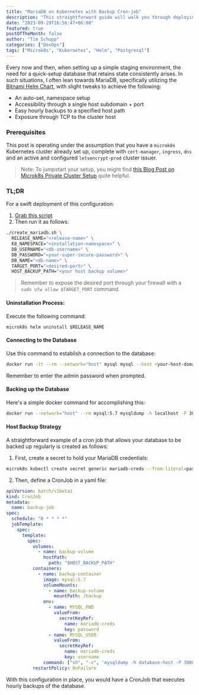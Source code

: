 ```yaml
---
title: "MariaDB on Kubernetes with Backup Cron-job"
description: "This straightforward guide will walk you through deploying and exposing a basic MariaDB database on your microk8s Kubernetes cluster."
date: "2023-09-29T16:56:47+06:00"
featured: true
postOfTheMonth: false
author: "Tim Schupp"
categories: ["DevOps"]
tags: ["Microk8s", "Kubernetes", "Helm", "Postgresql"]
---
```


Every now and then, when setting up a simple staging environment, the need for a quick-setup database that retains state consistently arises. In such situations, I often lean towards MariaDB, specifically utilizing the [Bitnami Helm Chart](https://github.com/bitnami/charts/tree/main/bitnami/mariadb), with slight tweaks to achieve the following:

- An auto-set, namespace setup
- Accessibility through a single host subdomain + port
- Easy hourly backups to a specified host path
- Exposure through TCP to the cluster host

### Prerequisites

This post is operating under the assumption that you have a `microk8s` Kubernetes cluster already set up, complete with `cert-manager`, `ingress`, `dns` and an active and configured `letsencrypt-prod` cluster issuer.

> Note: To jumpstart your setup, you might find [this Blog Post on Microk8s Private Cluster Setup](/blog/microk8s-on-vps) quite helpful.

### TL;DR 

For a swift deployment of this configuration:

1. [Grab this script](https://github.com/tbscode/tims-blog-posts/blob/main/assets/create_mariadb.sh)
2. Then run it as follows:

```bash
./create_mariadb.sh \
  RELEASE_NAME="<release-name>" \
  K8_NAMESPACE="<installation-namespace>" \
  DB_USERNAME="<db-username>" \
  DB_PASSWORD="<your-super-secure-password>" \
  DB_NAME="<db-name>" \
  TARGET_PORT="<desired-port>" \
  HOST_BACKUP_PATH="<your host backup volume>"
```

> Remember to expose the desired port through your firewall with a `sudo ufw allow $TARGET_PORT` command.
  
#### Uninstallation Process:

Execute the following command: 

```
microk8s helm uninstall $RELEASE_NAME
```

#### Connecting to the Database

Use this command to establish a connection to the database:

```bash
docker run -it --rm --network="host" mysql mysql --host <your-host-domain> --port <your-port> --user <your-user> --password --protocol=TCP
```

Remember to enter the admin password when prompted.

#### Backing up the Database

Here's a simple docker command for accomplishing this:

```bash
docker run --network="host" --rm mysql:5.7 mysqldump -h localhost -P 30004 -u <your-user> -p<your-admin-password> --protocol=TCP <your-db-name> > backup.sql
```

#### Host Backup Strategy

A straightforward example of a cron job that allows your database to be backed up regularly is created as follows:

1. First, create a secret to hold your MariaDB credentials:

```bash
microk8s kubectl create secret generic mariadb-creds --from-literal=password='$DB_PASSWORD' --from-literal=username='$DB_USER' -n $K8_NAMESPACE
```

2. Then, define a CronJob in a yaml file:

```yaml
apiVersion: batch/v1beta1
kind: CronJob
metadata:
  name: backup-job
spec:
  schedule: "0 * * * *"
  jobTemplate:
    spec:
      template:
        spec:
          volumes:
            - name: backup-volume
              hostPath:
                path: "$HOST_BACKUP_PATH"
          containers:
            - name: backup-container
              image: mysql:5.7
              volumeMounts:
                - name: backup-volume
                  mountPath: /backup
              env:
                - name: MYSQL_PWD
                  valueFrom:
                    secretKeyRef:
                      name: mariadb-creds
                      key: password
                - name: MYSQL_USER
                  valueFrom:
                    secretKeyRef:
                      name: mariadb-creds
                      key: username
              command: ["sh", "-c", 'mysqldump -h database-host -P 30004 -u $MYSQL_USER --protocol=TCP database-name > /backup/backup-$(date +%Y%m%d-%H%M%S).sql']
          restartPolicy: OnFailure
```

With this configuration in place, you would have a CronJob that executes hourly backups of the database.